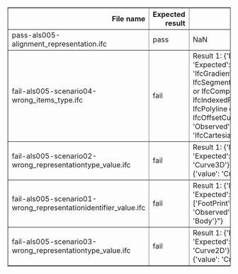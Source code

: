 <table border="1" class="dataframe">
  <thead>
    <tr style="text-align: right;">
      <th>File name</th>
      <th>Expected result</th>
      <th>Description</th>
    </tr>
  </thead>
  <tbody>
    <tr>
      <td>pass-als005-alignment_representation.ifc</td>
      <td>pass</td>
      <td>NaN</td>
    </tr>
    <tr>
      <td>fail-als005-scenario04-wrong_items_type.ifc</td>
      <td>fail</td>
      <td>Result 1: {'Instance_id': '29', 'Expected': "{'value': 'IfcGradientCurve or IfcSegmentedReferenceCurve or IfcCompositeCurve or IfcIndexedPolycurve or IfcPolyline or IfcOffsetCurveByDistance'}", 'Observed': "{'instance': 'IfcCartesianPoint(81)'}"}</td>
    </tr>
    <tr>
      <td>fail-als005-scenario02-wrong_representationtype_value.ifc</td>
      <td>fail</td>
      <td>Result 1: {'Instance_id': '29', 'Expected': "{'value': 'Curve3D'}", 'Observed': "{'value': 'Curve2D'}"}</td>
    </tr>
    <tr>
      <td>fail-als005-scenario01-wrong_representationidentifier_value.ifc</td>
      <td>fail</td>
      <td>Result 1: {'Instance_id': '29', 'Expected': "{'oneOf': ['FootPrint', 'Axis']}", 'Observed': "{'value': 'Body'}"}</td>
    </tr>
    <tr>
      <td>fail-als005-scenario03-wrong_representationtype_value.ifc</td>
      <td>fail</td>
      <td>Result 1: {'Instance_id': '29', 'Expected': "{'value': 'Curve2D'}", 'Observed': "{'value': 'Curve3D'}"}</td>
    </tr>
  </tbody>
</table>